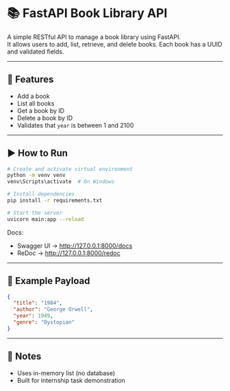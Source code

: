 # 📚 FastAPI Book Library API

A simple RESTful API to manage a book library using FastAPI.  
It allows users to add, list, retrieve, and delete books. Each book has a UUID and validated fields.

---

## 🚀 Features

- Add a book
- List all books
- Get a book by ID
- Delete a book by ID
- Validates that `year` is between 1 and 2100

---

## ▶️ How to Run

```bash
# Create and activate virtual environment
python -m venv venv
venv\Scripts\activate  # On Windows

# Install dependencies
pip install -r requirements.txt

# Start the server
uvicorn main:app --reload
```

Docs:  
- Swagger UI → http://127.0.0.1:8000/docs  
- ReDoc → http://127.0.0.1:8000/redoc  

---

## 🧪 Example Payload

```json
{
  "title": "1984",
  "author": "George Orwell",
  "year": 1949,
  "genre": "Dystopian"
}
```

---

## 📝 Notes

- Uses in-memory list (no database)
- Built for internship task demonstration
